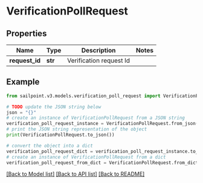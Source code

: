 # VerificationPollRequest


## Properties

Name | Type | Description | Notes
------------ | ------------- | ------------- | -------------
**request_id** | **str** | Verification request Id | 

## Example

```python
from sailpoint.v3.models.verification_poll_request import VerificationPollRequest

# TODO update the JSON string below
json = "{}"
# create an instance of VerificationPollRequest from a JSON string
verification_poll_request_instance = VerificationPollRequest.from_json(json)
# print the JSON string representation of the object
print(VerificationPollRequest.to_json())

# convert the object into a dict
verification_poll_request_dict = verification_poll_request_instance.to_dict()
# create an instance of VerificationPollRequest from a dict
verification_poll_request_from_dict = VerificationPollRequest.from_dict(verification_poll_request_dict)
```
[[Back to Model list]](../README.md#documentation-for-models) [[Back to API list]](../README.md#documentation-for-api-endpoints) [[Back to README]](../README.md)


